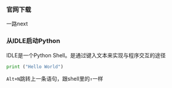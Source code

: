 ### 官网下载

一路next

### 从IDLE启动Python

IDLE是一个Python Shell。是通过键入文本来实现与程序交互的途径

~~~python
print ("Hello World")
~~~

`Alt+N`跳转上一条语句，跟shell里的`↑`一样

